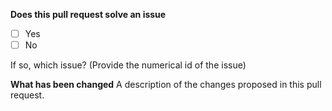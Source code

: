 **Does this pull request solve an issue**
- [ ] Yes
- [ ] No

If so, which issue? (Provide the numerical id of the issue)

**What has been changed**
A description of the changes proposed in this pull request.
